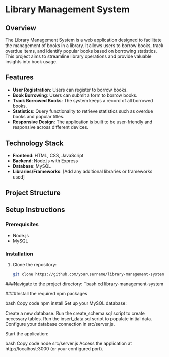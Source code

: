 # Library Management System

## Overview

The Library Management System is a web application designed to facilitate the management of books in a library. It allows users to borrow books, track overdue items, and identify popular books based on borrowing statistics. This project aims to streamline library operations and provide valuable insights into book usage.

## Features

- **User Registration**: Users can register to borrow books.
- **Book Borrowing**: Users can submit a form to borrow books.
- **Track Borrowed Books**: The system keeps a record of all borrowed books.
- **Statistics**: Query functionality to retrieve statistics such as overdue books and popular titles.
- **Responsive Design**: The application is built to be user-friendly and responsive across different devices.

## Technology Stack

- **Frontend**: HTML, CSS, JavaScript
- **Backend**: Node.js with Express
- **Database**: MySQL
- **Libraries/Frameworks**: [Add any additional libraries or frameworks used]

## Project Structure


## Setup Instructions

### Prerequisites

- Node.js
- MySQL

### Installation

1. Clone the repository:
   ```bash
   git clone https://github.com/yourusername/library-management-system.git

###Navigate to the project directory:
  ``bash
  cd library-management-system

####Install the required npm packages

bash
Copy code
npm install
Set up your MySQL database:

Create a new database.
Run the create_schema.sql script to create necessary tables.
Run the insert_data.sql script to populate initial data.
Configure your database connection in src/server.js.

Start the application:

bash
Copy code
node src/server.js
Access the application at http://localhost:3000 (or your configured port).

